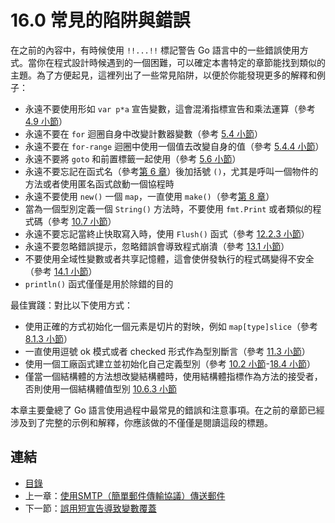# 16.0 常見的陷阱與錯誤

在之前的內容中，有時候使用 `!!...!!` 標記警告 Go 語言中的一些錯誤使用方式。當你在程式設計時候遇到的一個困難，可以確定本書特定的章節能找到類似的主題。為了方便起見，這裡列出了一些常見陷阱，以便於你能發現更多的解釋和例子：

- 永遠不要使用形如 `var p*a` 宣告變數，這會混淆指標宣告和乘法運算（參考 [4.9 小節](04.9.md)）
- 永遠不要在 `for` 迴圈自身中改變計數器變數（參考 [5.4 小節](05.4.md)）
- 永遠不要在 `for-range` 迴圈中使用一個值去改變自身的值（參考 [5.4.4 小節](05.4.md)）
- 永遠不要將 `goto` 和前置標籤一起使用（參考 [5.6 小節](05.6.md)）
- 永遠不要忘記在函式名（參考[第 6 章](06.0.md)）後加括號 `()`，尤其是呼叫一個物件的方法或者使用匿名函式啟動一個協程時
- 永遠不要使用 `new()` 一個 `map`，一直使用 `make()`（參考[第 8 章](08.0.md)）
- 當為一個型別定義一個 `String()` 方法時，不要使用 `fmt.Print` 或者類似的程式碼（參考 [10.7 小節](10.7.md)）
- 永遠不要忘記當終止快取寫入時，使用 `Flush()` 函式（參考 [12.2.3 小節](12.2.md)）
- 永遠不要忽略錯誤提示，忽略錯誤會導致程式崩潰（參考 [13.1 小節](13.1.md)）
- 不要使用全域性變數或者共享記憶體，這會使併發執行的程式碼變得不安全（參考 [14.1 小節](14.1.md)）
- `println()` 函式僅僅是用於除錯的目的

最佳實踐：對比以下使用方式：

- 使用正確的方式初始化一個元素是切片的對映，例如 `map[type]slice`（參考 [8.1.3 小節](08.1.md)）
- 一直使用逗號 ok 模式或者 checked 形式作為型別斷言（參考 [11.3 小節](11.3.md)）
- 使用一個工廠函式建立並初始化自己定義型別（參考 [10.2 小節](10.2.md)-[18.4 小節](18.4.md)）
- 僅當一個結構體的方法想改變結構體時，使用結構體指標作為方法的接受者，否則使用一個結構體值型別 [10.6.3 小節](10.6.md)

本章主要彙總了 Go 語言使用過程中最常見的錯誤和注意事項。在之前的章節已經涉及到了完整的示例和解釋，你應該做的不僅僅是閱讀這段的標題。

## 連結

- [目錄](directory.md)
- 上一章：[使用SMTP（簡單郵件傳輸協議）傳送郵件](15.12.md)
- 下一節：[誤用短宣告導致變數覆蓋](16.1.md)
